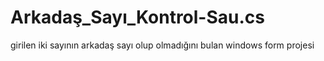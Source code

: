 # Arkadaş_Sayı_Kontrol-Sau.cs
girilen iki sayının arkadaş sayı olup olmadığını bulan windows form projesi
